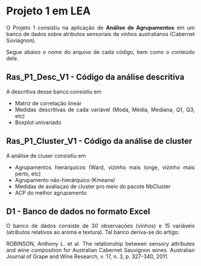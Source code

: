 <div style="text-align: justify">

# Projeto 1 em LEA

O Projeto 1 consistiu na aplicação de **Análise de Agrupamentos** em um banco de dados sobre atributos sensoriais de vinhos australianos (Cabernet Suviagnon). 

Segue abaixo o nome do arquivo de cada código, bem como o conteúdo dele.

## Ras_P1_Desc_V1 - Código da análise descritiva

A descritiva desse banco consistiu em
- Matriz de correlação linear
- Medidas descritivas de cada variável (Moda, Média, Mediana, Q1, Q3, etc)
- Boxplot univariado
  
## Ras_P1_Cluster_V1 - Código da análise de cluster
 
A análise de cluser consistiu em
- Agrupamentos hierárquicos (Ward, vizinho mais longe, vizinho mais perto, etc)
- Agrupamento não-hierárquico (Kmeans)
- Medidas de avaliaçao de cluster pro meio do pacote NbCluster
- ACP do melhor agrupamento


## D1 - Banco de dados no formato Excel

O banco de dados consiste de 30 observações (vinhos) e 15 variáveis (atributos relativos ao aroma e textura). Tal banco deriva-se do artigo:
  
ROBINSON, Anthony L. et al. The relationship between sensory attributes and wine composition for Australian Cabernet Sauvignon wines. Australian Journal of Grape and Wine Research, v. 17, n. 3, p. 327-340, 2011.
  
 
